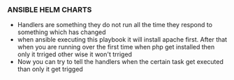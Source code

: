 ### ANSIBLE HELM CHARTS

* Handlers are something they do not run all the time they respond to something which has changed
* when ansible executing this playbook it will install apache first. After that when you are running over the first time when php get installed then only it trriged other wise it won't trriged 
* Now you can try to tell the handlers when the certain task get executed  than only it get trigged 
  